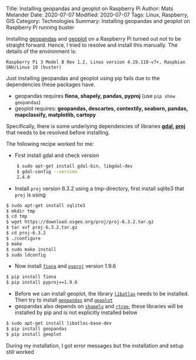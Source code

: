 Title: Installing geopandas and geoplot on Raspberry Pi
Author: Mats Melander
Date: 2020-07-07
Modified: 2020-07-07
Tags: Linux, Raspberry, GIS
Category: Technologies
Summary: Installing geopandas and geoplot on Raspberry Pi running buster

Installing [geopandas](https://geopandas.readthedocs.io/en/latest/) and 
[geoplot](https://residentmario.github.io/geoplot/index.html) on a Raspberry Pi turned out not to be 
straight forward. Hence, I tried to resolve and install this manually. The details of the environment is:

```text
Raspberry Pi 3 Model B Rev 1.2, Linux version 4.19.118-v7+, Raspbian GNU/Linux 10 (buster)
```

Just installing geopandas and geoplot using pip fails due to the dependencies these packages have.

* geopandas requires **fiona, shapely, pandas, pyproj** (use `pip show geopandas`)
* geoplot requires: **geopandas, descartes, contextily, seaborn, pandas, mapclassify, matplotlib, cartopy**

Specifically, there is some underlying dependencies of libraries 
**[gdal](https://gdal.org/), [proj](https://proj.org/about.html)** that needs to be resolved before installing.

The following recipe worked for me:

- First install gdal and check version
```bash
    $ sudo apt-get install gdal-bin, libgdal-dev
    $ gdal-config --version
    2.4.0
```
- Install `proj` version 6.3.2 using a tmp-directory, first install sqlite3 that `proj` is using
```bash
$ sudo apt-get install sqlite3
$ mkdir tmp
$ cd tmp
$ wget https://download.osgeo.org/proj/proj-6.3.2.tar.gz
$ tar xvf proj-6.3.2.tar.gz 
$ cd proj-6.3.2
$ ./configure
$ make
$ sudo make install
$ sudo ldconfig
```
- Now install <code>[fiona](https://github.com/Toblerity/Fiona)</code> and 
  <code>[pyproj](http://pyproj4.github.io/pyproj/stable/)</code> version 1.9.6
```bash
$ pip install fiona
$ pip install pyproj==1.9.6
```
- Before we can install geoplot, the library <code>[libatlas](https://packages.debian.org/sid/libatlas-base-dev)</code>
  needs to be installed. Then try to install <code>[geopandas](https://geopandas.readthedocs.io/en/latest/)</code> and
  <code>[geoplot](https://residentmario.github.io/geoplot/index.html)</code>
- geopandas also depends on <code>[shapely](https://shapely.readthedocs.io/en/latest/)</code> and
  <code>[rtree](https://github.com/Toblerity/rtree)</code>, these libraries will be installed by pip and is not explicitly
  installed below
```bash
$ sudo apt-get install libatlas-base-dev
$ pip install geopandas
$ pip install geoplot
```
During my installation, I got error messages but the installation and setup still worked
